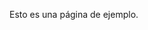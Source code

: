 <!DOCTYPE html>
<html>
  <head>
    <title>Mi Proyecto-Web-Ejemplo.</title>
  </head>
  <title>
  <h1>Bienvenido a mi sitio web de evaluacion</h1>
  </title>
  <body>
    <p>Esto es una página de ejemplo.</p>
  </body>
</html>
